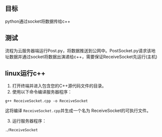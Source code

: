 ## 目标

python通过socket将数据传给c++


## 测试

流程为云服务器端运行Post.py，将数据推送到公网中。PostSocket.py请求该地址数据并通过socket将数据出演递给c++，需要保证ReceiveSocket先运行(主机)

## linux运行c++

1. 打开终端并进入包含您的C++源代码文件的目录。
2. 使用以下命令编译服务器程序：

```
g++ ReceiveSocket.cpp -o ReceiveSocket
```

这将编译 `ReceiveSocket.cpp`并生成一个名为 ReceiveSocket的可执行文件。

3. 运行服务器程序：

```
./ReceiveSocket
```

